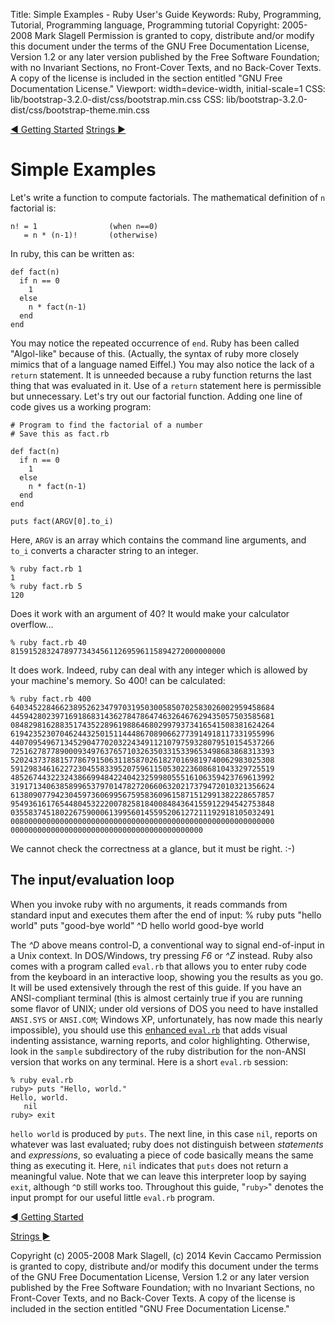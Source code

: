 Title: Simple Examples - Ruby User's Guide
Keywords: Ruby, Programming, Tutorial, Programming language, Programming tutorial
Copyright: 2005-2008 Mark Slagell
           Permission is granted to copy, distribute and/or modify this document under the terms of the GNU Free Documentation License, Version 1.2 or any later version published by the Free Software Foundation; with no Invariant Sections, no Front-Cover Texts, and no Back-Cover Texts.
           A copy of the license is included in the section entitled "GNU Free Documentation License."
Viewport: width=device-width, initial-scale=1
CSS: lib/bootstrap-3.2.0-dist/css/bootstrap.min.css
CSS: lib/bootstrap-3.2.0-dist/css/bootstrap-theme.min.css

<div class="container">
<!-- Previous page -->
<a href="getstarted.html" class="btn btn-default">&#9668; Getting Started</a>
<!-- Next page -->
<a href="strings.html" class="btn btn-default">Strings &#9658;</a>

Simple Examples
===============

Let's write a function to compute factorials.  The
mathematical definition of `n` factorial is:

    n! = 1                (when n==0)
       = n * (n-1)!       (otherwise)

In ruby, this can be written as:

    def fact(n)
      if n == 0
        1
      else
        n * fact(n-1)
      end
    end

You may notice the repeated occurrence of `end`.  Ruby
has been called "Algol-like" because of this.  (Actually, the
syntax of ruby more closely mimics that of a language named
Eiffel.) You may also notice the lack of a `return`
statement.  It is unneeded because a ruby function returns the
last thing that was evaluated in it.  Use of a `return`
statement here is permissible but unnecessary.
Let's try out our factorial function.  Adding one line of code
gives us a working program:

    # Program to find the factorial of a number
    # Save this as fact.rb

    def fact(n)
      if n == 0
        1
      else
        n * fact(n-1)
      end
    end

    puts fact(ARGV[0].to_i)

Here, `ARGV` is an array which contains the command line
arguments, and `to_i` converts a character string to an
integer.

    % ruby fact.rb 1
    1
    % ruby fact.rb 5
    120

Does it work with an argument of 40? It would make your calculator
overflow...

    % ruby fact.rb 40
    815915283247897734345611269596115894272000000000

It does work.  Indeed, ruby can deal with any integer which is
allowed by your machine's memory. So 400! can be calculated:

    % ruby fact.rb 400
    64034522846623895262347970319503005850702583026002959458684
    44594280239716918683143627847864746326467629435057503585681
    08482981628835174352289619886468029979373416541508381624264
    61942352307046244325015114448670890662773914918117331955996
    44070954967134529047702032243491121079759328079510154537266
    72516278778900093497637657103263503315339653498683868313393
    52024373788157786791506311858702618270169819740062983025308
    59129834616227230455833952075961150530223608681043329725519
    48526744322324386699484224042325998055516106359423769613992
    31917134063858996537970147827206606320217379472010321356624
    61380907794230459736069956759583609615871512991382228657857
    95493616176544804532220078258184008484364155912294542753848
    03558374518022675900061399560145595206127211192918105032491
    00800000000000000000000000000000000000000000000000000000000
    0000000000000000000000000000000000000000000

We cannot check the correctness at a glance, but it must be
right. :-)

The input/evaluation loop
-------------------------

When you invoke ruby with no arguments, it reads commands from
standard input and executes them after the end of input:
    % ruby
    puts "hello world"
    puts "good-bye world"
    ^D
    hello world
    good-bye world

The *^D* above means control-D, a conventional way to signal
end-of-input in a Unix context.  In DOS/Windows, try pressing *F6*
or *^Z* instead.
Ruby also comes with a program called `eval.rb` that allows you to
enter ruby code from the keyboard in an interactive loop, showing you
the results as you go.  It will be used extensively through the rest
of this guide.
If you have an ANSI-compliant terminal (this is almost certainly true
if you are running some flavor of UNIX; under old versions of DOS you
need to have installed `ANSI.SYS` or `ANSI.COM`; Windows XP,
unfortunately, has now made this nearly impossible), you should use
this [enhanced `eval.rb`](eval.txt) that adds visual
indenting assistance, warning reports, and color highlighting.
Otherwise, look in the `sample` subdirectory of the ruby
distribution for the non-ANSI version that works on any terminal.
Here is a short `eval.rb` session:

    % ruby eval.rb
    ruby> puts "Hello, world."
    Hello, world.
       nil
    ruby> exit

`hello world` is produced by `puts`.  The next
line, in this case `nil`, reports on whatever was last
evaluated; ruby does not distinguish between *statements* and
*expressions*, so evaluating a piece of code basically means
the same thing as executing it.  Here, `nil` indicates
that `puts` does not return a meaningful value.  Note
that we can leave this interpreter loop by saying `exit`,
although `^D` still works too.
Throughout this guide, "`ruby>`" denotes the input prompt
for our useful little `eval.rb` program.

<!-- Previous page -->
<a href="getstarted.html" class="btn btn-default">&#9668; Getting Started</a>
<!-- Next page -->
<a href="strings.html" class="btn btn-default">Strings &#9658;</a>

Copyright (c) 2005-2008 Mark Slagell, (c) 2014 Kevin Caccamo
Permission is granted to copy, distribute and/or modify this document under the terms of the GNU Free Documentation License, Version 1.2 or any later version published by the Free Software Foundation; with no Invariant Sections, no Front-Cover Texts, and no Back-Cover Texts.
A copy of the license is included in the section entitled "GNU Free Documentation License."

</div>
<script src="lib/jquery-1.11.1.min.js"></script>
<script src="lib/bootstrap-3.2.0-dist/js/bootstrap.min.js"></script>
<script src="kbdnav.js"></script>
